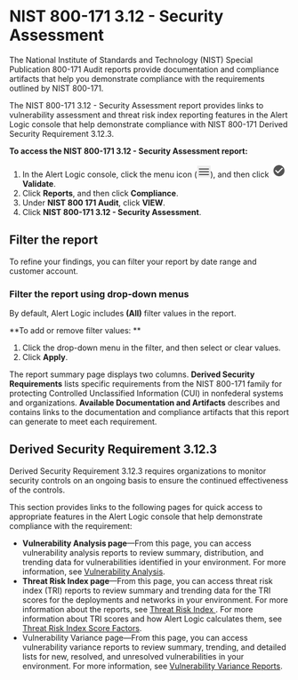 # NIST 800-171 3.12 - Security Assessment

The National Institute of Standards and Technology (NIST) Special Publication 800-171 Audit reports provide documentation and compliance artifacts that help you demonstrate compliance with the requirements outlined by NIST 800-171.

The NIST 800-171 3.12 - Security Assessment report provides links to vulnerability assessment and threat risk index reporting features in the Alert Logic console that help demonstrate compliance with NIST 800-171 Derived Security Requirement 3.12.3.

**To access the NIST 800-171 3.12 - Security Assessment report:**

1. In the Alert Logic console, click the menu icon (![](../../../Resources/Images/dashboard/menu-icon.png)), and then click ![](../../../Resources/Images/dashboard/validate-icon.png)**Validate**.
2. Click **Reports**, and then click  **Compliance**.
3. Under **NIST 800 171 Audit**, click **VIEW**.
4. Click **NIST 800-171 3.12 - Security Assessment**.

## Filter the report

To refine your findings, you can filter your report by  date range and customer account.

### Filter the report using drop-down menus

By default, Alert Logic includes **(All)** filter values in the report.

**To add or remove filter values: **

1. Click the drop-down menu in the filter, and then select or clear values.
2. Click **Apply**.

The report summary page displays two columns. **Derived Security Requirements** lists specific requirements from the NIST 800-171 family for protecting Controlled Unclassified Information (CUI) in nonfederal systems and organizations. **Available Documentation and Artifacts** describes and contains links to the documentation and compliance artifacts that this report can generate to meet each requirement.

##  Derived Security Requirement 3.12.3

Derived Security Requirement 3.12.3  requires organizations to monitor security controls on an ongoing basis to ensure the continued effectiveness of the controls.

This section provides links to the following pages for quick access to appropriate features in the Alert Logic console that help demonstrate compliance with the requirement:

* **Vulnerability Analysis page**—From this page, you can access vulnerability analysis reports to review summary, distribution, and trending data for vulnerabilities identified in your environment. For more information, see [Vulnerability Analysis](../Vulnerabilities/reports.md#vulnerabilityAnalysis).
* **Threat Risk Index page**—From this page, you can access threat risk index (TRI) reports to review summary and trending data for the TRI scores for the deployments and networks in your environment. For more information about the reports, see [Threat Risk Index ](../risk/reports.md#Threat-Risk). For more information about TRI scores and how Alert Logic calculates them, see [Threat Risk Index Score Factors](../../TRI-score-factors.md).
* Vulnerability Variance page—From this page, you can access vulnerability variance reports to review summary, trending, and detailed lists for new, resolved, and unresolved vulnerabilities in your environment. For more information, see [Vulnerability Variance Reports](../Vulnerabilities/reports.md#Vulnerab2).
